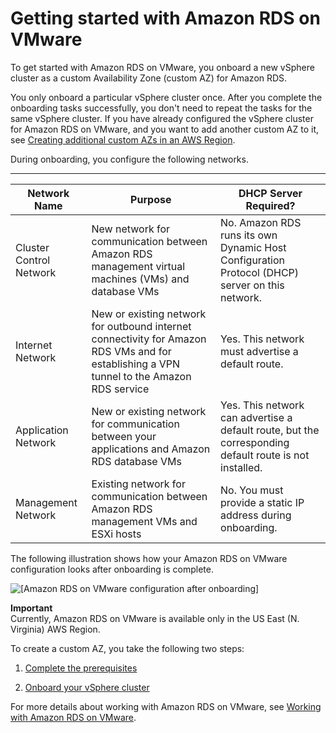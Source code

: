 # Getting started with Amazon RDS on VMware<a name="getting-started-with-rds-on-vmware"></a>

To get started with Amazon RDS on VMware, you onboard a new vSphere cluster as a custom Availability Zone \(custom AZ\) for Amazon RDS\.

You only onboard a particular vSphere cluster once\. After you complete the onboarding tasks successfully, you don't need to repeat the tasks for the same vSphere cluster\. If you have already configured the vSphere cluster for Amazon RDS on VMware, and you want to add another custom AZ to it, see [Creating additional custom AZs in an AWS Region](creating-a-custom-az.md)\.

During onboarding, you configure the following networks\.


****  

| Network Name | Purpose | DHCP Server Required? | 
| --- | --- | --- | 
| Cluster Control Network | New network for communication between Amazon RDS management virtual machines \(VMs\) and database VMs | No\. Amazon RDS runs its own Dynamic Host Configuration Protocol \(DHCP\) server on this network\. | 
| Internet Network | New or existing network for outbound internet connectivity for Amazon RDS VMs and for establishing a VPN tunnel to the Amazon RDS service | Yes\. This network must advertise a default route\. | 
| Application Network | New or existing network for communication between your applications and Amazon RDS database VMs | Yes\. This network can advertise a default route, but the corresponding default route is not installed\. | 
| Management Network | Existing network for communication between Amazon RDS management VMs and ESXi hosts | No\. You must provide a static IP address during onboarding\. | 

The following illustration shows how your Amazon RDS on VMware configuration looks after onboarding is complete\.

![\[Amazon RDS on VMware configuration after onboarding\]](http://docs.aws.amazon.com/AmazonRDS/latest/RDSonVMwareUserGuide/images/pre-onboarding-requirements.png)

**Important**  
Currently, Amazon RDS on VMware is available only in the US East \(N\. Virginia\) AWS Region\.

To create a custom AZ, you take the following two steps:

1. [Complete the prerequisites](getting-started-with-rds-on-vmware.pre-onboarding.md)

1. [Onboard your vSphere cluster](getting-started-with-rds-on-vmware.onboard.md)

For more details about working with Amazon RDS on VMware, see [Working with Amazon RDS on VMware](working-with-rds.md)\.